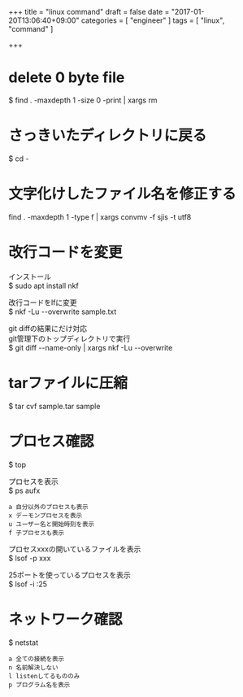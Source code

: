 +++
title = "linux command"
draft = false
date = "2017-01-20T13:06:40+09:00"
categories = [ "engineer" ]
tags = [ "linux", "command" ]

+++

# delete 0 byte file

$ find . -maxdepth 1 -size 0 -print | xargs rm

# さっきいたディレクトリに戻る

$ cd -

# 文字化けしたファイル名を修正する

find . -maxdepth 1 -type f | xargs convmv -f sjis -t utf8

# 改行コードを変更

インストール  
$ sudo apt install nkf  

改行コードをlfに変更  
$ nkf -Lu --overwrite sample.txt  

git diffの結果にだけ対応  
git管理下のトップディレクトリで実行  
$ git diff --name-only | xargs nkf -Lu --overwrite  

# tarファイルに圧縮

$ tar cvf sample.tar sample

# プロセス確認

$ top  

プロセスを表示  
$ ps aufx  

```
a 自分以外のプロセスも表示
x デーモンプロセスを表示
u ユーザー名と開始時刻を表示
f 子プロセスも表示
```

プロセスxxxの開いているファイルを表示  
$ lsof -p xxx  

25ポートを使っているプロセスを表示  
$ lsof -i :25  

# ネットワーク確認

$ netstat

```
a 全ての接続を表示
n 名前解決しない
l listenしてるもののみ
p プログラム名を表示
```

